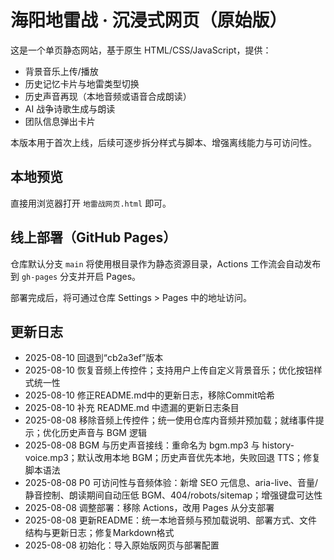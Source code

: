 # 海阳地雷战 · 沉浸式网页（原始版）

这是一个单页静态网站，基于原生 HTML/CSS/JavaScript，提供：

- 背景音乐上传/播放
- 历史记忆卡片与地雷类型切换
- 历史声音再现（本地音频或语音合成朗读）
- AI 战争诗歌生成与朗读
- 团队信息弹出卡片

本版本用于首次上线，后续可逐步拆分样式与脚本、增强离线能力与可访问性。

## 本地预览

直接用浏览器打开 `地雷战网页.html` 即可。

## 线上部署（GitHub Pages）

仓库默认分支 `main` 将使用根目录作为静态资源目录，Actions 工作流会自动发布到 `gh-pages` 分支并开启 Pages。

部署完成后，将可通过仓库 Settings > Pages 中的地址访问。

## 更新日志

- 2025-08-10 回退到“cb2a3ef”版本
- 2025-08-10 恢复音频上传控件；支持用户上传自定义背景音乐；优化按钮样式统一性
- 2025-08-10 修正README.md中的更新日志，移除Commit哈希
- 2025-08-10 补充 README.md 中遗漏的更新日志条目
- 2025-08-08 移除音频上传控件；统一使用仓库内音频并预加载；就绪事件提示；优化历史声音与 BGM 逻辑
- 2025-08-08 BGM 与历史声音接线：重命名为 bgm.mp3 与 history-voice.mp3；默认改用本地 BGM；历史声音优先本地，失败回退 TTS；修复脚本语法
- 2025-08-08 P0 可访问性与音频体验：新增 SEO 元信息、aria-live、音量/静音控制、朗读期间自动压低 BGM、404/robots/sitemap；增强键盘可达性
- 2025-08-08 调整部署：移除 Actions，改用 Pages 从分支部署
- 2025-08-08 更新README：统一本地音频与预加载说明、部署方式、文件结构与更新日志；修复Markdown格式
- 2025-08-08 初始化：导入原始版网页与部署配置
